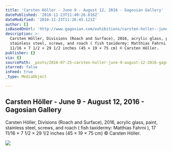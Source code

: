 ```yaml
---
title: 'Carsten Höller - June 9 - August 12, 2016 - Gagosian Gallery'
datePublished: '2016-11-23T11:40:26.816Z'
dateModified: '2016-11-23T11:26:45.121Z'
author: []
isBasedOnUrl: 'http://www.gagosian.com/exhibitions/carsten-holler--june-09-2016'
description: >-
  Carsten Höller, Divisions (Roach and Surface), 2016, acrylic glass, paint,
  stainless steel, screws, and roach ( fish taxidermy: Matthias Fahrni ), 17
  11/16 × 7 1/2 × 29 1/2 inches (45 × 19 × 75 cm) © Carsten Höller.
publisher: {}
via: {}
sourcePath: _posts/2016-07-25-carsten-holler-june-9-august-12-2016-gagosian-gallery.md
starred: false
inFeed: true
_type: MediaObject

---
```

<article style=""><h1>Carsten Höller - June 9 - August 12, 2016 - Gagosian Gallery</h1><p>Carsten Höller, Divisions (Roach and Surface), 2016, acrylic glass, paint, stainless steel, screws, and roach ( fish taxidermy: Matthias Fahrni ), 17 11/16 × 7 1/2 × 29 1/2 inches (45 × 19 × 75 cm) © Carsten Höller.</p><img src="http://www.gagosian.com/__data/aad958821bd461f6b07ed8c6c5488ab5.jpg" /></article>